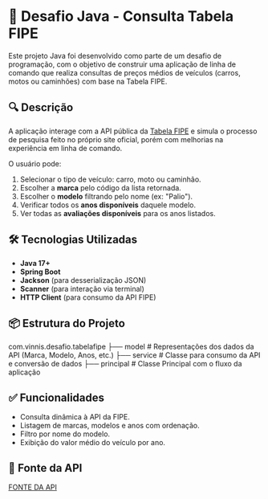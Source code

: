 # 🚗 Desafio Java - Consulta Tabela FIPE

Este projeto Java foi desenvolvido como parte de um desafio de programação, com o objetivo de construir uma aplicação de linha de comando que realiza consultas de preços médios de veículos (carros, motos ou caminhões) com base na Tabela FIPE.

## 🔍 Descrição

A aplicação interage com a API pública da [Tabela FIPE](https://parallelum.com.br/fipe/api/v1/) e simula o processo de pesquisa feito no próprio site oficial, porém com melhorias na experiência em linha de comando.

O usuário pode:

1. Selecionar o tipo de veículo: carro, moto ou caminhão.
2. Escolher a **marca** pelo código da lista retornada.
3. Escolher o **modelo** filtrando pelo nome (ex: "Palio").
4. Verificar todos os **anos disponíveis** daquele modelo.
5. Ver todas as **avaliações disponíveis** para os anos listados.

## 🛠️ Tecnologias Utilizadas

- **Java 17+**
- **Spring Boot**
- **Jackson** (para desserialização JSON)
- **Scanner** (para interação via terminal)
- **HTTP Client** (para consumo da API FIPE)

## 📦 Estrutura do Projeto
com.vinnis.desafio.tabelafipe
├── model # Representações dos dados da API (Marca, Modelo, Anos, etc.)
├── service # Classe para consumo da API e conversão de dados
├── principal # Classe Principal com o fluxo da aplicação


## ✅ Funcionalidades

- Consulta dinâmica à API da FIPE.
- Listagem de marcas, modelos e anos com ordenação.
- Filtro por nome do modelo.
- Exibição do valor médio do veículo por ano.

## 📡 Fonte da API
[FONTE DA API](https://deividfortuna.github.io/fipe/)

